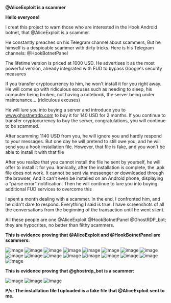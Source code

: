 **@AliceExploit is a scammer**

**Hello everyone!**

I creat this project to warn those who are interested in the Hook Android botnet, that @AliceExploit is a scammer.

He constantly preaches on his Telegram channel about scammers, But he himself is a despicable scammer with dirty tricks. Here is his Telegram channels: @HookBotnetPanel

The lifetime version is priced at 1000 USD. He advertises it as the most powerful version, already integrated with FUD to bypass Google's security measures

If you transfer cryptocurrency to him, he won't install it for you right away. He will come up with ridiculous excuses such as needing to sleep, his computer being broken, not having a notebook, the server being under maintenance... (ridiculous excuses)

He will lure you into buying a server and introduce you to www.ghostnetrdp.com to buy it for 140 USD for 2 months. If you continue to transfer cryptocurrency to buy the server, congratulations, you will continue to be scammed.

After scamming 1140 USD from you, he will ignore you and hardly respond to your messages.
But one day he will pretend to still owe you, and he will send you a hook installation file. However, that file is fake, and you won't be able to install it with that file

After you realize that you cannot install the file he sent by yourself, he will offer to install it for you. Ironically, after the installation is complete, the .apk file does not work. It cannot be sent via messenger or downloaded through the browser, And it can't even be installed on an Android phone, displaying a "parse error" notification. Then he will continue to lure you into buying additional FUD services to overcome this

I spent a month dealing with a scammer. In the end, I confronted him, and he didn't dare to respond. Everything I said is true. I have screenshots of all the conversations from the beginning of the transaction until he went silent.

All these people are one @AliceExploit @HookBotnetPanel @GhostRDP_bot; they are hypocrites, no better than filthy scammers.


**This is evidence proving that @AliceExploit and @HookBotnetPanel are scammers:**

![image](https://github.com/thuylan99/Hook-android-botnet/assets/146705172/39b313fd-87e7-4884-a8dc-0febeb138830)
![image](https://github.com/thuylan99/Hook-android-botnet/assets/146705172/36dc154d-a0fe-4cac-9066-7bb61725a1b1)
![image](https://github.com/thuylan99/Hook-android-botnet/assets/146705172/5142f84b-818e-40e1-870b-7f992b109faf)
![image](https://github.com/thuylan99/Hook-android-botnet/assets/146705172/9610da80-7739-415e-825f-b2a140da484d)
![image](https://github.com/thuylan99/Hook-android-botnet/assets/146705172/0f580014-8a01-4ec8-8e34-32927f550168)
![image](https://github.com/thuylan99/Hook-android-botnet/assets/146705172/84c58c42-0f74-43a4-b292-c8380855465c)
![image](https://github.com/thuylan99/Hook-android-botnet/assets/146705172/c38f2ab4-69a9-4fe7-88b6-7a9eba076164)
![image](https://github.com/thuylan99/Hook-android-botnet/assets/146705172/b63322e3-047b-424f-ad4f-a22c0ea74ea8)
![image](https://github.com/thuylan99/Hook-android-botnet/assets/146705172/6da58ac9-068d-44b5-80ae-a460cd60508e)
![image](https://github.com/thuylan99/Hook-android-botnet/assets/146705172/14af98e7-a370-43a2-bc34-d7e6f9ae67ac)
![image](https://github.com/thuylan99/Hook-android-botnet/assets/146705172/14b005eb-6ff0-4d0a-8ccd-7117f0336be3)
![image](https://github.com/thuylan99/Hook-android-botnet/assets/146705172/3c81681c-b52a-4672-bf0c-dcce26d73ec4)
![image](https://github.com/thuylan99/Hook-android-botnet/assets/146705172/98dde7bb-0fda-4dde-83c2-304e2fd5f0f6)
![image](https://github.com/thuylan99/Hook-android-botnet/assets/146705172/ab045207-0f0e-49f3-9b96-5716f08dea9a)
![image](https://github.com/thuylan99/Hook-android-botnet/assets/146705172/13940bda-5e7d-4215-ac14-b5a2e58d8103)
![image](https://github.com/thuylan99/Hook-android-botnet/assets/146705172/94815abc-989a-4c45-a399-7b5df1e75cb7)
![image](https://github.com/thuylan99/Hook-android-botnet/assets/146705172/c7f14350-1c23-4d1d-844e-c2cff75fb538)


**This is evidence proving that @ghostrdp_bot is a scammer:**

![image](https://github.com/thuylan99/Hook-android-botnet/assets/146705172/d69656ab-8b94-4e95-8cba-74461a73c2e0)
![image](https://github.com/thuylan99/Hook-android-botnet/assets/146705172/ce889a97-6972-4a03-a53e-23e40849c250)
![image](https://github.com/thuylan99/Hook-android-botnet/assets/146705172/1e95caf6-c472-4369-a68b-3dff312a837b)

**P/s: The installation file I uploaded is a fake file that @AliceExploit sent to me.**


